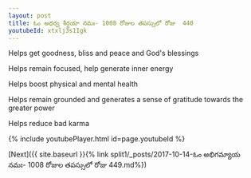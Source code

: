 ```yaml
---
layout: post
title: ఓం అథర్వ శీర్షయా నమః- 1008 రోజుల తపస్సులో రోజు  440
youtubeId: xtxlj3s1Igk
---
```

 
 
Helps get goodness, bliss and peace and God's blessings
 
Helps remain focused, help generate inner energy 
 
Helps boost physical and mental health 
 
Helps remain grounded and generates a sense of gratitude towards the greater power 
 
Helps reduce bad karma
 
 
 
 


{% include youtubePlayer.html id=page.youtubeId %}
 
[Next]({{ site.baseurl }}{% link  split1/_posts/2017-10-14-ఓం అభిగమ్యాయ నమః- 1008 రోజుల తపస్సులో రోజు  449.md%})
 
